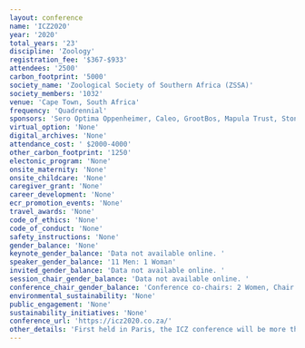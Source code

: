 ```yaml
---
layout: conference 
name: 'ICZ2020'
year: '2020'
total_years: '23'
discipline: 'Zoology'
registration_fee: '$367-$933'
attendees: '2500'
carbon_footprint: '5000'
society_name: 'Zoological Society of Southern Africa (ZSSA)'
society_members: '1032'
venue: 'Cape Town, South Africa'
frequency: 'Quadrennial'
sponsors: 'Sero Optima Oppenheimer, Caleo, GrootBos, Mapula Trust, Stone Stamcor'
virtual_option: 'None'
digital_archives: 'None'
attendance_cost: ' $2000-4000'
other_carbon_footprint: '1250'
electonic_program: 'None'
onsite_maternity: 'None'
onsite_childcare: 'None'
caregiver_grant: 'None'
career_development: 'None'
ecr_promotion_events: 'None'
travel_awards: 'None'
code_of_ethics: 'None'
code_of_conduct: 'None'
safety_instructions: 'None'
gender_balance: 'None'
keynote_gender_balance: 'Data not available online. '
speaker_gender_balance: '11 Men: 1 Woman'
invited_gender_balance: 'Data not available online. '
session_chair_gender_balance: 'Data not available online. '
conference_chair_gender_balance: 'Conference co-chairs: 2 Women, Chair of scientific committee: 1 Woman, Local organizing committee: 5 Women: 3 Men'
environmental_sustainability: 'None'
public_engagement: 'None'
sustainability_initiatives: 'None'
conference_url: 'https://icz2020.co.za/'
other_details: 'First held in Paris, the ICZ conference will be more than 125 years old in 2020.  It is the only general Zoology conference globally, which incorporates all aspects Zoology, and not sub-disciplines. '
---
```

